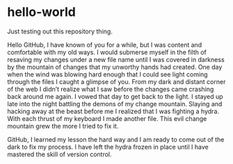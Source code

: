 # hello-world
Just testing out this repository thing. 

Hello GitHub, I have known of you for a while, but I was content and comfortable with my old ways.
I would submerse myself in the filth of resaving my changes under a new file name 
until I was covered in darkness by the mountain of changes that my unworthy hands had created. 
One day when the wind was blowing hard enough that I could see light coming through the files I caught a glimpse of you. 
From my dark and distant corner of the web I didn’t realize what I saw 
before the changes came crashing back around me again. 
I vowed that day to get back to the light. I stayed up late into the night battling the demons of my change mountain.
Slaying and hacking away at the beast before me I realized that I was fighting a hydra.
With each thrust of my keyboard I made another file. 
This evil change mountain grew the more I tried to fix it.

GitHub, I learned my lesson the hard way and I am ready to come out of the dark to fix my process. 
I have left the hydra frozen in place until I have mastered the skill of version control. 
